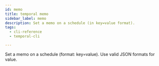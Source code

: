 ```yaml
---
id: memo
title: temporal memo
sidebar_label: memo
description: Set a memo on a schedule (in key=value format).
tags:
  - cli-reference
  - temporal-cli

---
```


Set a memo on a schedule (format: key=value).
Use valid JSON formats for value.
